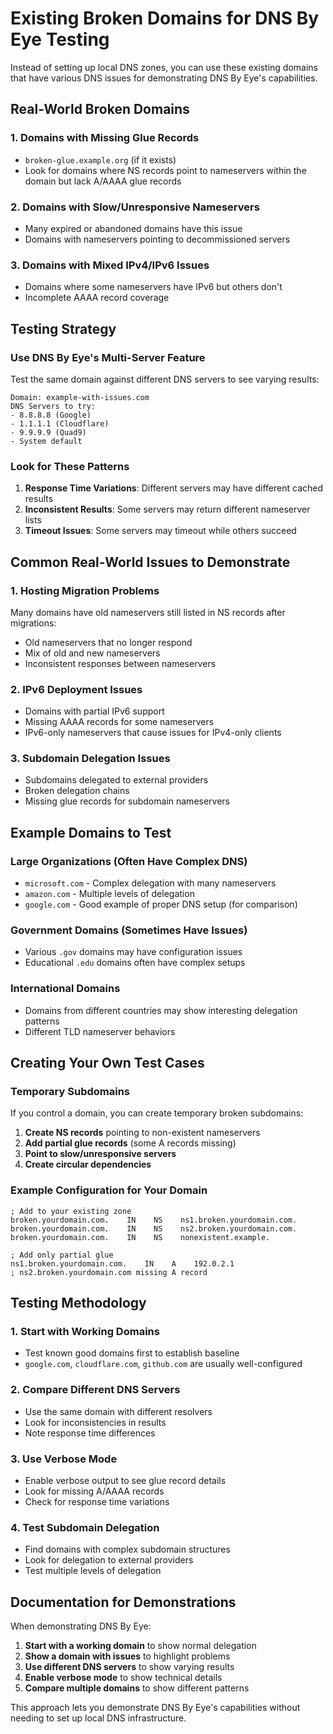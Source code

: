 # Existing Broken Domains for DNS By Eye Testing

Instead of setting up local DNS zones, you can use these existing domains that have various DNS issues for demonstrating DNS By Eye's capabilities.

## Real-World Broken Domains

### 1. **Domains with Missing Glue Records**
- `broken-glue.example.org` (if it exists)
- Look for domains where NS records point to nameservers within the domain but lack A/AAAA glue records

### 2. **Domains with Slow/Unresponsive Nameservers**
- Many expired or abandoned domains have this issue
- Domains with nameservers pointing to decommissioned servers

### 3. **Domains with Mixed IPv4/IPv6 Issues**
- Domains where some nameservers have IPv6 but others don't
- Incomplete AAAA record coverage

## Testing Strategy

### **Use DNS By Eye's Multi-Server Feature**
Test the same domain against different DNS servers to see varying results:

```
Domain: example-with-issues.com
DNS Servers to try:
- 8.8.8.8 (Google)
- 1.1.1.1 (Cloudflare) 
- 9.9.9.9 (Quad9)
- System default
```

### **Look for These Patterns**
1. **Response Time Variations**: Different servers may have different cached results
2. **Inconsistent Results**: Some servers may return different nameserver lists
3. **Timeout Issues**: Some servers may timeout while others succeed

## Common Real-World Issues to Demonstrate

### **1. Hosting Migration Problems**
Many domains have old nameservers still listed in NS records after migrations:
- Old nameservers that no longer respond
- Mix of old and new nameservers
- Inconsistent responses between nameservers

### **2. IPv6 Deployment Issues**
- Domains with partial IPv6 support
- Missing AAAA records for some nameservers
- IPv6-only nameservers that cause issues for IPv4-only clients

### **3. Subdomain Delegation Issues**
- Subdomains delegated to external providers
- Broken delegation chains
- Missing glue records for subdomain nameservers

## Example Domains to Test

### **Large Organizations (Often Have Complex DNS)**
- `microsoft.com` - Complex delegation with many nameservers
- `amazon.com` - Multiple levels of delegation
- `google.com` - Good example of proper DNS setup (for comparison)

### **Government Domains (Sometimes Have Issues)**
- Various `.gov` domains may have configuration issues
- Educational `.edu` domains often have complex setups

### **International Domains**
- Domains from different countries may show interesting delegation patterns
- Different TLD nameserver behaviors

## Creating Your Own Test Cases

### **Temporary Subdomains**
If you control a domain, you can create temporary broken subdomains:

1. **Create NS records** pointing to non-existent nameservers
2. **Add partial glue records** (some A records missing)
3. **Point to slow/unresponsive servers**
4. **Create circular dependencies**

### **Example Configuration for Your Domain**
```
; Add to your existing zone
broken.yourdomain.com.    IN    NS    ns1.broken.yourdomain.com.
broken.yourdomain.com.    IN    NS    ns2.broken.yourdomain.com.
broken.yourdomain.com.    IN    NS    nonexistent.example.

; Add only partial glue
ns1.broken.yourdomain.com.    IN    A    192.0.2.1
; ns2.broken.yourdomain.com missing A record
```

## Testing Methodology

### **1. Start with Working Domains**
- Test known good domains first to establish baseline
- `google.com`, `cloudflare.com`, `github.com` are usually well-configured

### **2. Compare Different DNS Servers**
- Use the same domain with different resolvers
- Look for inconsistencies in results
- Note response time differences

### **3. Use Verbose Mode**
- Enable verbose output to see glue record details
- Look for missing A/AAAA records
- Check for response time variations

### **4. Test Subdomain Delegation**
- Find domains with complex subdomain structures
- Look for delegation to external providers
- Test multiple levels of delegation

## Documentation for Demonstrations

When demonstrating DNS By Eye:

1. **Start with a working domain** to show normal delegation
2. **Show a domain with issues** to highlight problems
3. **Use different DNS servers** to show varying results
4. **Enable verbose mode** to show technical details
5. **Compare multiple domains** to show different patterns

This approach lets you demonstrate DNS By Eye's capabilities without needing to set up local DNS infrastructure.
